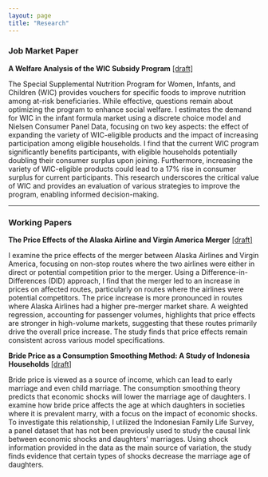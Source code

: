 ```yaml
---
layout: page
title: "Research"
---
```


### Job Market Paper


**A Welfare Analysis of the WIC Subsidy Program** <a href="/Working___WIC_Subsidy_in_Infant_Formula_Market.pdf" target="_blank">[draft]</a>

The Special Supplemental Nutrition Program for Women, Infants, and Children (WIC) provides vouchers for specific foods to improve nutrition among at-risk beneficiaries. While effective, questions remain about optimizing the program to enhance social welfare. I estimates the demand for WIC in the infant formula market using a discrete choice model and Nielsen Consumer Panel Data, focusing on two key aspects: the effect of expanding the variety of WIC-eligible products and the impact of increasing participation among eligible households. I find that the current WIC program significantly benefits participants, with eligible households potentially doubling their consumer surplus upon joining. Furthermore, increasing the variety of WIC-eligible products could lead to a 17% rise in consumer surplus for current participants. This research underscores the critical value of WIC and provides an evaluation of various strategies to improve the program, enabling informed decision-making.

---

### Working Papers

**The Price Effects of the Alaska Airline and Virgin America Merger** <a href="/Working___Price_Effect_of_Alaska_Virgin_Merger.pdf" target="_blank">[draft]</a>

I examine the price effects of the merger between Alaska Airlines and Virgin America, focusing on non-stop routes where the two airlines were either in direct or potential competition prior to the merger. Using a Difference-in-Differences (DID) approach, I find that the merger led to an increase in prices on affected routes, particularly on routes where the airlines were potential competitors. The price increase is more pronounced in routes where Alaska Airlines had a higher pre-merger market share. A weighted regression, accounting for passenger volumes, highlights that price effects are stronger in high-volume markets, suggesting that these routes primarily drive the overall price increase. The study finds that price effects remain consistent across various model specifications.

**Bride Price as a Consumption Smoothing Method: A Study of Indonesia Households** <a href="/Working___Marriage_Price_as_Consumption_Smoothing_Method.pdf" target="_blank">[draft]</a>

Bride price is viewed as a source of income, which can lead to early marriage and even child marriage. The consumption smoothing theory predicts that economic shocks will lower the marriage age of daughters. I examine how bride price affects the age at which daughters in societies where it is prevalent marry, with a focus on the impact of economic shocks. To investigate this relationship, I utilized the Indonesian Family Life Survey, a panel dataset that has not been previously used to study the causal link between economic shocks and daughters' marriages. Using shock information provided in the data as the main source of variation, the study finds evidence that certain types of shocks decrease the marriage age of daughters.
